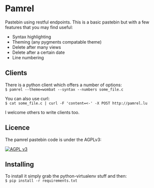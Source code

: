 Pamrel
======

Pastebin using restful endpoints. This is a basic pastebin but with a few features
that you may find useful:

- Syntax highlighting
- Theming (any pygments compatable theme)
- Delete after <x> many views
- Delete after a certain date
- Line numbering


Clients
-------

There is a python client which offers a number of options:  
`$ pamrel --theme=wombat --syntax --numbers some_file.c`

You can also use curl:  
`$ cat some_file.c | curl -F 'content=<-' -X POST http://pamrel.lu`

I welcome others to write clients too.

Licence
-------

The pamrel pastebin code is under the AGPLv3:

[<img alt="AGPL v3" src="https://www.gnu.org/graphics/agplv3-155x51.png">](https://www.gnu.org/licenses/agpl-3.0.html)

Installing
----------

To install it simply grab the python-virtualenv stuff and then:  
`$ pip install -r requirements.txt`
